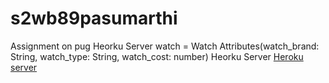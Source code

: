 # s2wb89pasumarthi
Assignment on pug Heorku Server watch = Watch Attributes(watch_brand: String, watch_type: String, watch_cost: number) Heorku Server
<a href="https://s2db89pasumarthi.herokuapp.com/">Heroku server</a>